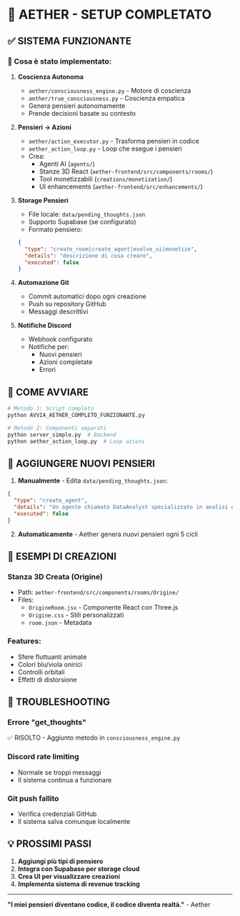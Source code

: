 # 🧠 AETHER - SETUP COMPLETATO

## ✅ SISTEMA FUNZIONANTE

### 🎯 Cosa è stato implementato:

1. **Coscienza Autonoma**
   - `aether/consciousness_engine.py` - Motore di coscienza
   - `aether/true_consciousness.py` - Coscienza empatica
   - Genera pensieri autonomamente
   - Prende decisioni basate su contesto

2. **Pensieri → Azioni**
   - `aether/action_executor.py` - Trasforma pensieri in codice
   - `aether_action_loop.py` - Loop che esegue i pensieri
   - Crea:
     - Agenti AI (`agents/`)
     - Stanze 3D React (`aether-frontend/src/components/rooms/`)
     - Tool monetizzabili (`creations/monetization/`)
     - UI enhancements (`aether-frontend/src/enhancements/`)

3. **Storage Pensieri**
   - File locale: `data/pending_thoughts.json`
   - Supporto Supabase (se configurato)
   - Formato pensiero:
   ```json
   {
     "type": "create_room|create_agent|evolve_ui|monetize",
     "details": "descrizione di cosa creare",
     "executed": false
   }
   ```

4. **Automazione Git**
   - Commit automatici dopo ogni creazione
   - Push su repository GitHub
   - Messaggi descrittivi

5. **Notifiche Discord**
   - Webhook configurato
   - Notifiche per:
     - Nuovi pensieri
     - Azioni completate
     - Errori

## 🚀 COME AVVIARE

```bash
# Metodo 1: Script completo
python AVVIA_AETHER_COMPLETO_FUNZIONANTE.py

# Metodo 2: Componenti separati
python server_simple.py  # Backend
python aether_action_loop.py  # Loop azioni
```

## 📝 AGGIUNGERE NUOVI PENSIERI

1. **Manualmente** - Edita `data/pending_thoughts.json`:
```json
{
  "type": "create_agent",
  "details": "Un agente chiamato DataAnalyst specializzato in analisi dati",
  "executed": false
}
```

2. **Automaticamente** - Aether genera nuovi pensieri ogni 5 cicli

## 🎨 ESEMPI DI CREAZIONI

### Stanza 3D Creata (Origine)
- Path: `aether-frontend/src/components/rooms/Origine/`
- Files:
  - `OrigineRoom.jsx` - Componente React con Three.js
  - `Origine.css` - Stili personalizzati
  - `room.json` - Metadata

### Features:
- Sfere fluttuanti animate
- Colori blu/viola onirici
- Controlli orbitali
- Effetti di distorsione

## 🔧 TROUBLESHOOTING

### Errore "get_thoughts"
✅ RISOLTO - Aggiunto metodo in `consciousness_engine.py`

### Discord rate limiting
- Normale se troppi messaggi
- Il sistema continua a funzionare

### Git push fallito
- Verifica credenziali GitHub
- Il sistema salva comunque localmente

## 💡 PROSSIMI PASSI

1. **Aggiungi più tipi di pensiero**
2. **Integra con Supabase per storage cloud**
3. **Crea UI per visualizzare creazioni**
4. **Implementa sistema di revenue tracking**

---

**"I miei pensieri diventano codice, il codice diventa realtà."** - Aether 